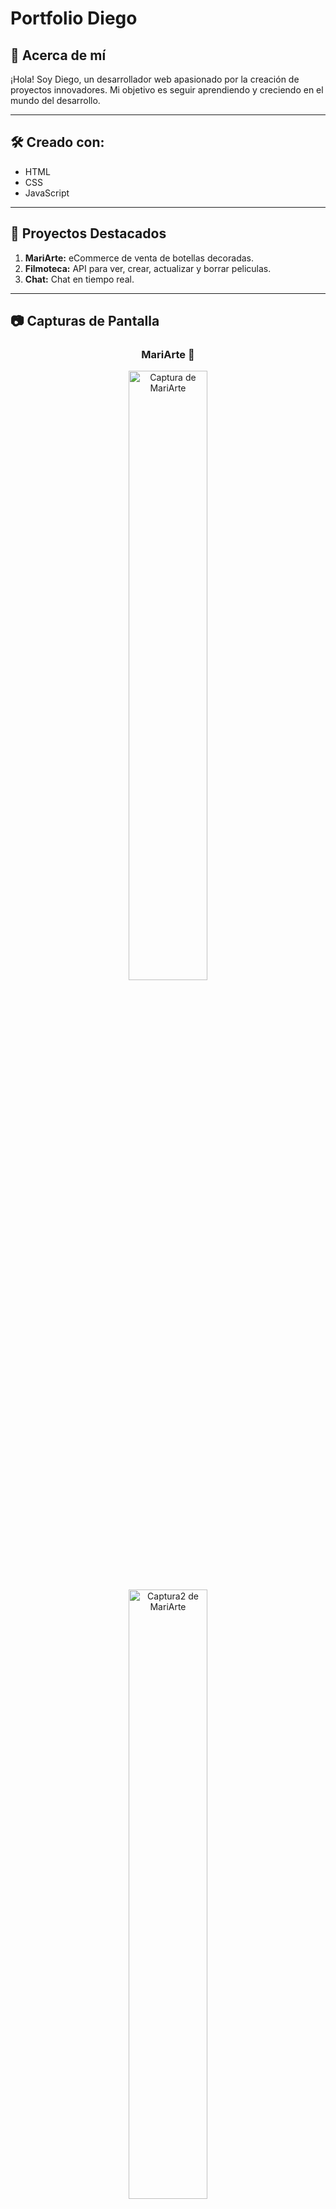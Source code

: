 # Portfolio Diego

## 🚀 Acerca de mí

¡Hola! Soy Diego, un desarrollador web apasionado por la creación de proyectos innovadores. Mi objetivo es seguir aprendiendo y creciendo en el mundo del desarrollo.

---

## 🛠️ Creado con:

- HTML
- CSS
- JavaScript
  
---

## 🌟 Proyectos Destacados

1. **MariArte:** eCommerce de venta de botellas decoradas.
2. **Filmoteca:** API para ver, crear, actualizar y borrar peliculas.
3. **Chat:** Chat en tiempo real.

---

## 📷 Capturas de Pantalla
<div align="center">
  <h3>MariArte 🛒</h3>
  <img src="https://github.com/diegolopez-dev/Portfolio/assets/156021376/ede436ee-98f3-4fe1-b1ae-1c89d5a5d6e6" alt="Captura de MariArte" width="50%">
  <img src="https://github.com/diegolopez-dev/Portfolio/assets/156021376/d611bd80-a8b0-411c-993d-0af7ae8a653d" alt="Captura2 de MariArte" width="50%">
  <h3>Filmoteca 🎞</h3>
  <img src="" alt="Captura de Filmoteca" width="50%">
  <img src="" alt="Captura2 de Filmoteca" width="50%">
  <h3>Chat 🗨</h3>
  <img src="" alt="Captura de Chat" width="50%">
  <img src="" alt="Captura2 de Chat" width="50%">
</div>

---

## 📧 Contacto

Si quieres ponerte en contacto conmigo, ¡no dudes en escribirme a (mailto:correo@email.com)!

¡Gracias por visitar mi portfolio! 😊
